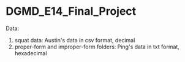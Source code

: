 # DGMD_E14_Final_Project

Data:
1. squat data: Austin's data in csv format, decimal
2. proper-form and improper-form folders: Ping's data in txt format, hexadecimal
